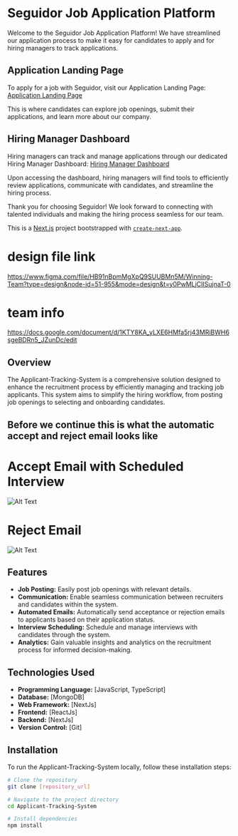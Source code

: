 # Seguidor Job Application Platform

Welcome to the Seguidor Job Application Platform! We have streamlined our application process to make it easy for candidates to apply and for hiring managers to track applications.

## Application Landing Page

To apply for a job with Seguidor, visit our Application Landing Page:
[Application Landing Page](https://seguidor-5zhse8pl6-andy-intelligence.vercel.app)

This is where candidates can explore job openings, submit their applications, and learn more about our company.

## Hiring Manager Dashboard

Hiring managers can track and manage applications through our dedicated Hiring Manager Dashboard:
[Hiring Manager Dashboard](https://seguidor-7hradwrod-andy-intelligence.vercel.app/)

Upon accessing the dashboard, hiring managers will find tools to efficiently review applications, communicate with candidates, and streamline the hiring process.

Thank you for choosing Seguidor! We look forward to connecting with talented individuals and making the hiring process seamless for our team.

This is a [Next.js](https://nextjs.org/) project bootstrapped with [`create-next-app`](https://github.com/vercel/next.js/tree/canary/packages/create-next-app).

# design file link

https://www.figma.com/file/HB91nBpmMgXpQ9SUUBMn5M/Winning-Team?type=design&node-id=51-955&mode=design&t=y0PwMLjCIISujnaT-0

# team info

https://docs.google.com/document/d/1KTY8KA_yLXE6HMfa5rj43MRiBWH6sgeBDRn5_JZunDc/edit

## Overview

The Applicant-Tracking-System is a comprehensive solution designed to enhance the recruitment process by efficiently managing and tracking job applicants. This system aims to simplify the hiring workflow, from posting job openings to selecting and onboarding candidates.


## Before we continue this is what the automatic accept and reject email looks like

# Accept Email with Scheduled Interview
![Alt Text](public/assets/accept.jpg)

# Reject Email 
![Alt Text](public/assets/reject.jpg)





## Features

- **Job Posting:** Easily post job openings with relevant details.
- **Communication:** Enable seamless communication between recruiters and candidates within the system.
- **Automated Emails:** Automatically send acceptance or rejection emails to applicants based on their application status.
- **Interview Scheduling:** Schedule and manage interviews with candidates through the system.
- **Analytics:** Gain valuable insights and analytics on the recruitment process for informed decision-making.

## Technologies Used

- **Programming Language:** [JavaScript, TypeScript]
- **Database:** [MongoDB]
- **Web Framework:** [NextJs]
- **Frontend:** [ReactJs]
- **Backend:** [NextJs]
- **Version Control:** [Git]

## Installation

To run the Applicant-Tracking-System locally, follow these installation steps:

```bash
# Clone the repository
git clone [repository_url]

# Navigate to the project directory
cd Applicant-Tracking-System

# Install dependencies
npm install
```
